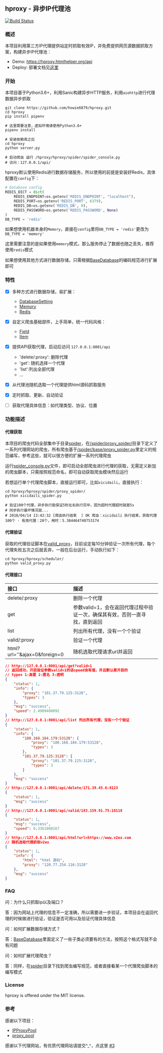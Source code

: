 ## hproxy - 异步IP代理池

[![Build Status](https://travis-ci.org/howie6879/hproxy.svg?branch=master)](https://travis-ci.org/howie6879/hproxy)

### 概述

本项目利用第三方IP代理提供站定时抓取有效IP，并免费提供网页源数据抓取方案，构建异步IP代理池：

- Demo: https://hproxy.htmlhelper.org/api
- Deploy: 部署文档见[这里](./docs/deploy.md)

### 开始

本项目基于Python3.6+，利用Sanic构建异步HTTP服务，利用`aiohttp`进行代理数据异步抓取

``` shell
git clone https://github.com/howie6879/hproxy.git
cd hproxy
pip install pipenv

# 这里需要注意，虚拟环境请使用Python3.6+
pipenv install

# 安装依赖库之后
cd hproxy
python server.py

# 启动爬虫 运行 /hproxy/hproxy/spider/spider_console.py
# 访问：127.0.0.1/api/
```

hproxy默认使用Redis进行数据存储服务，所以使用的前提是安装好Redis，具体配置在`config`下：

``` python
# Database config
REDIS_DICT = dict(
    REDIS_ENDPOINT=os.getenv('REDIS_ENDPOINT', "localhost"),
    REDIS_PORT=os.getenv('REDIS_PORT', 6379),
    REDIS_DB=os.getenv('REDIS_DB', 0),
    REDIS_PASSWORD=os.getenv('REDIS_PASSWORD', None)
)
DB_TYPE = 'redis'
```

如果想使用机器本身的`Memory`，直接在`config`里将`DB_TYPE = 'redis'`更改为`DB_TYPE = 'memory'`

这里需要注意的是如果使用`memory`模式，那么服务停止了数据也随之丢失，推荐使用`redis`模式

如果想使用其他方式进行数据存储，只需根据[BaseDatabase](https://github.com/howie6879/hproxy/blob/master/hproxy/database/base_database.py)的编码规范进行扩展即可

### 特性

- [x] 多种方式进行数据存储，易扩展：
  - [DatabaseSetting](https://github.com/howie6879/hproxy/blob/master/hproxy/database/db_setting.py)
  - [Memory](https://github.com/howie6879/hproxy/blob/master/hproxy/database/backends/memory_database.py)
  - [Redis](https://github.com/howie6879/hproxy/blob/master/hproxy/database/backends/redis_database.py)
- [x] 自定义爬虫基础部件，上手简单，统一代码风格：
  - [Field](https://github.com/howie6879/hproxy/blob/master/hproxy/spider/base/field.py)
  - [Item](https://github.com/howie6879/hproxy/blob/master/hproxy/spider/base/item.py)
- [x] 提供API获取代理，启动后访问 `127.0.0.1:8001/api`
  - 'delete/:proxy': 删除代理
  - 'get': 随机选择一个代理
  - 'list':列出全部代理
  - ...

- [x] 从代理池随机选取一个代理提供html源码抓取服务
- [x] 定时抓取、更新、自动验证
- [ ] 获取代理具体信息：如代理类型、协议、位置

### 功能描述

#### 代理获取

本项目的爬虫代码全部集中于目录[spider](https://github.com/howie6879/hproxy/tree/master/hproxy/spider)，在[/spider/proxy_spider/](https://github.com/howie6879/hproxy/tree/master/hproxy/spider/proxy_spider)目录下定义了一系列代理网站的爬虫，所有爬虫基于[/spider/base/proxy_spider.py](https://github.com/howie6879/hproxy/blob/master/hproxy/spider/base/proxy_spider.py)里定义的规范编写，参考这些，就可以很方便的扩展一系列代理爬虫

运行[spider_console.py](https://github.com/howie6879/hproxy/blob/master/hproxy/spider/spider_console.py)文件，即可启动全部爬虫进行代理的获取，无需定义新加的爬虫脚本，只需按照规范命名，即可自动获取爬虫模块然后运行

若想运行单个代理爬虫脚本，直接运行即可，比如`xicidaili`，直接执行：

``` shell
cd hproxy/hproxy/spider/proxy_spider/
python xicidaili_spider.py

# 验证100个代理，异步执行能保证5秒左右执行完毕，因为超时代理超时就是5s
# 同步执行最坏情况就...
# 2018/04/14 13:42:32 [爬虫执行结束  ] OK 爬虫：xicidaili 执行结束，获取代理100个 - 有效代理：28个，用时：5.384464740753174 
```

#### 代理验证

获取的代理验证脚本在[valid_proxy](https://github.com/howie6879/hproxy/blob/master/hproxy/scheduler/valid_proxy.py)，目前设定每10分钟验证一次所有代理，每个代理失败五次之后就丢弃，一般在后台运行，手动执行如下：

``` shell
cd hproxy/hproxy/scheduler/
python valid_proxy.py
```

#### 代理接口

| 接口                         | 描述                                                         |
| :--------------------------- | :----------------------------------------------------------- |
| delete/:proxy                | 删除一个代理                                                 |
| get                          | 参数valid=1，会在返回代理过程中验证一次，确保其有效，否则一直寻找，直到返回 |
| list                         | 列出所有代理，没有一个个验证                                 |
| valid/:proxy                 | 验证一个代理                                                 |
| html?url=''&ajax=0&foreign=0 | 随机选取代理请求url并返回                                    |

``` json
// http://127.0.0.1:8001/api/get?valid=1
// 返回成功，开启验证参数valid=1的话speed会有值，并且默认是开启的
// types 1:高匿 2:匿名 3:透明
{
    "status": 1,
    "info": {
        "proxy": "101.37.79.125:3128",
        "types": 3
    },
    "msg": "success",
    "speed": 2.4909408092
}
// http://127.0.0.1:8001/api/list 列出所有代理，没有一个个验证
{
    "status": 1,
    "info": {
        "180.168.184.179:53128": {
            "proxy": "180.168.184.179:53128",
            "types": 3
        },
        "101.37.79.125:3128": {
            "proxy": "101.37.79.125:3128",
            "types": 3
        }
    },
    "msg": "success"
}
// http://127.0.0.1:8001/api/delete/171.39.45.6:8123
{
    "status": 1,
    "msg": "success"
}
// http://127.0.0.1:8001/api/valid/183.159.91.75:18118
{
    "status": 1,
    "msg": "success",
    "speed": 0.3361008167
}
// http://127.0.0.1:8001/api/html?url=https://www.v2ex.com
// 随机选取代理抓取v2ex
{
    "status": 1,
    "info": {
        "html": "html 源码",
        "proxy": "120.77.254.116:3128"
    },
    "msg": "success"
}
```

### FAQ

问：为什么只抓取ip以及端口？

答：因为网站上代理的信息不一定准确，所以需要进一步验证，本项目会在返回代理的时候做进行验证，验证是否可用以及验证代理具体信息

问：如何扩展数据存储方式？

答：[BaseDatabase](https://github.com/howie6879/hproxy/blob/master/hproxy/database/base_database.py)里面定义了一些子类必须要有的方法，按照这个格式写就不会有问题

问：如何扩展代理爬虫？

答：同样，在[spider](https://github.com/howie6879/hproxy/tree/master/hproxy/spider)目录下找到爬虫编写规范，或者直接看某一个代理爬虫脚本的编写模式

### License

hproxy is offered under the MIT license.

### 参考

感谢以下项目：

- [IPProxyPool](https://github.com/qiyeboy/IPProxyPool)
- [proxy_pool](https://github.com/jhao104/proxy_pool)

感谢以下代理网站，有优质代理网站请提交^_^，点这里 [#3](https://github.com/howie6879/hproxy/issues/3)
